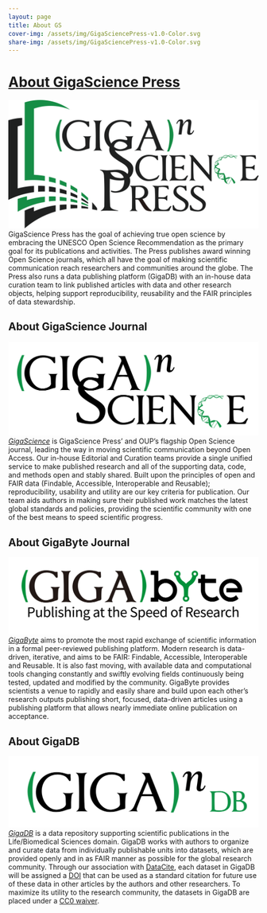 ```yaml
---
layout: page
title: About GS
cover-img: /assets/img/GigaSciencePress-v1.0-Color.svg
share-img: /assets/img/GigaSciencePress-v1.0-Color.svg
---
```


# [About GigaScience Press](https://www.gigasciencepress.org/)
![GigaScience Press logo](../assets/img/GigaSciencePress-v1.0-Color.svg)
GigaScience Press has the goal of achieving true open science by embracing the UNESCO Open Science Recommendation as the primary goal for its publications and activities. The Press publishes award winning Open Science journals, which all have the goal of making scientific communication reach researchers and communities around the globe. The Press also runs a data publishing platform (GigaDB) with an in-house data curation team to link published articles with data and other research objects, helping support reproducibility, reusability and the FAIR principles of data stewardship.


## About GigaScience Journal
![GigaScience logo](../assets/img/gigascience-transparent-07.png)
<i>[GigaScience](http://gigasciencejournal.com/)</i> is GigaScience Press’ and OUP’s flagship Open Science journal, leading the way in moving scientific communication beyond Open Access. Our in-house Editorial and Curation teams provide a single unified service to make published research and all of the supporting data, code, and methods open and stably shared. Built upon the principles of open and FAIR data (Findable, Accessible, Interoperable and Reusable); reproducibility, usability and utility are our key criteria for publication. Our team aids authors in making sure their published work matches the latest global standards and policies, providing the scientific community with one of the best means to speed scientific progress.


## About GigaByte Journal
![Gigabyte logo](../assets/img/GIGA-byte-0704-cs6-03.png)
<i>[GigaByte](https://gigabytejournal.com/)</i> aims to promote the most rapid exchange of scientific information in a formal peer-reviewed publishing platform. Modern research is data-driven, iterative, and aims to be FAIR: Findable, Accessible, Interoperable and Reusable. It is also fast moving, with available data and computational tools changing constantly and swiftly evolving fields continuously being tested, updated and modified by the community. GigaByte provides scientists a venue to rapidly and easily share and build upon each other’s research outputs publishing short, focused, data-driven articles using a publishing platform that allows nearly immediate online publication on acceptance.


## About GigaDB
![GigaDB logo](../assets/img/gigadb-transparent-06.png)
<i>[GigaDB](http://gigadb.org)</i> is a data repository supporting scientific publications in the Life/Biomedical Sciences domain. GigaDB works with authors to organize and curate data from individually publishable units into datasets, which are provided openly and in as FAIR manner as possible for the global research community. Through our association with [DataCite](http://www.datacite.org/), each dataset in GigaDB will be assigned a [DOI](http://www.doi.org/) that can be used as a standard citation for future use of these data in other articles by the authors and other researchers. To maximize its utility to the research community, the datasets in GigaDB are placed under a [CC0 waiver](http://creativecommons.org/publicdomain/zero/1.0/). 


